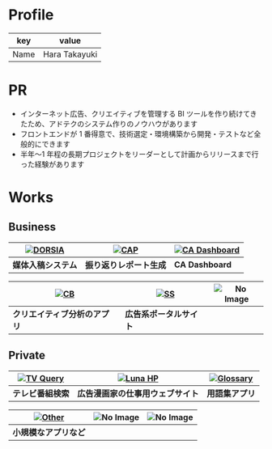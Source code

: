 # Profile

| key  | value         |
| ---- | ------------- |
| Name | Hara Takayuki |

# PR

- インターネット広告、クリエイティブを管理する BI ツールを作り続けてきたため、アドテクのシステム作りのノウハウがあります
- フロントエンドが 1 番得意で、技術選定・環境構築から開発・テストなど全般的にできます
- 半年〜1 年程の長期プロジェクトをリーダーとして計画からリリースまで行った経験があります

# Works

## Business

| [![DORSIA](/works/private.png '媒体入稿システム')](/dorsia/) | [![CAP](/works/private.png '振り返りレポート生成')](/cap/) | [![CA Dashboard](/works/ca-dashboard.png 'CA Dashboard')](/cabi/) |
| ------------------------------------------------------------ | ---------------------------------------------------------- | ----------------------------------------------------------------- |
| **媒体入稿システム**                                         | **振り返りレポート生成**                                   | **CA Dashboard**                                                  |

| [![CB](/works/private.png 'クリエイティブ分析のアプリ')](/cb/) | [![SS](/works/private.png '広告系ポータルサイト')](/ss/) | ![No Image](/works/no-image.png 'No Image') |
| -------------------------------------------------------------- | -------------------------------------------------------- | ------------------------------------------- |
| **クリエイティブ分析のアプリ**                                 | **広告系ポータルサイト**                                 |                                             |

## Private

| [![TV Query](/works/tvquery.png 'テレビ番組検索')](/tvquery/) | [![Luna HP](/works/luna-hp.png '広告漫画家の仕事用ウェブサイト')](/luna-hp/) | [![Glossary](/works/glossary.png '用語集アプリ')](/glossary/) |
| ------------------------------------------------------------- | ---------------------------------------------------------------------------- | ------------------------------------------------------------- |
| **テレビ番組検索**                                            | **広告漫画家の仕事用ウェブサイト**                                           | **用語集アプリ**                                              |

| [![Other](/works/other.png '小規模なアプリなど')](/other/) | ![No Image](/works/no-image.png 'No Image') | ![No Image](/works/no-image.png 'No Image') |
| ---------------------------------------------------------- | ------------------------------------------- | ------------------------------------------- |
| **小規模なアプリなど**                                     |                                             |                                             |
